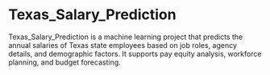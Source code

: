 # Texas_Salary_Prediction
Texas_Salary_Prediction is a machine learning project that predicts the annual salaries of Texas state employees based on job roles, agency details, and demographic factors. It supports pay equity analysis, workforce planning, and budget forecasting.
